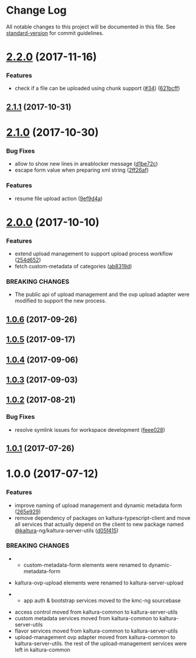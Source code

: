# Change Log

All notable changes to this project will be documented in this file.
See [standard-version](https://github.com/conventional-changelog/standard-version) for commit guidelines.

<a name="2.2.0"></a>
# [2.2.0](https://github.com/kaltura/kaltura-ng/compare/@kaltura-ng/kaltura-server-utils@2.1.1...@kaltura-ng/kaltura-server-utils@2.2.0) (2017-11-16)


### Features

* check if a file can be uploaded using chunk support ([#34](https://github.com/kaltura/kaltura-ng/issues/34)) ([621bcff](https://github.com/kaltura/kaltura-ng/commit/621bcff))




<a name="2.1.1"></a>
## [2.1.1](https://github.com/kaltura/kaltura-ng/compare/@kaltura-ng/kaltura-server-utils@2.1.0...@kaltura-ng/kaltura-server-utils@2.1.1) (2017-10-31)




<a name="2.1.0"></a>
# [2.1.0](https://github.com/kaltura/kaltura-ng/compare/@kaltura-ng/kaltura-server-utils@2.0.0...@kaltura-ng/kaltura-server-utils@2.1.0) (2017-10-30)


### Bug Fixes

* allow to show new lines in areablocker message ([d1be72c](https://github.com/kaltura/kaltura-ng/commit/d1be72c))
* escape form value when preparing xml string ([2ff26af](https://github.com/kaltura/kaltura-ng/commit/2ff26af))


### Features

* resume file upload action ([9ef9d4a](https://github.com/kaltura/kaltura-ng/commit/9ef9d4a))




<a name="2.0.0"></a>
# [2.0.0](https://github.com/kaltura/kaltura-ng/compare/@kaltura-ng/kaltura-server-utils@1.0.6...@kaltura-ng/kaltura-server-utils@2.0.0) (2017-10-10)


### Features

* extend upload management to support upload process workflow ([254d652](https://github.com/kaltura/kaltura-ng/commit/254d652))
* fetch custom-metadata of categories ([ab8319d](https://github.com/kaltura/kaltura-ng/commit/ab8319d))


### BREAKING CHANGES

* The public api of upload management and the ovp upload adapter were modified to support the new process.




<a name="1.0.6"></a>
## [1.0.6](https://github.com/kaltura/kaltura-ng/compare/@kaltura-ng/kaltura-server-utils@1.0.4...@kaltura-ng/kaltura-server-utils@1.0.6) (2017-09-26)




<a name="1.0.5"></a>
## [1.0.5](https://github.com/kaltura/kaltura-ng/compare/@kaltura-ng/kaltura-server-utils@1.0.4...@kaltura-ng/kaltura-server-utils@1.0.5) (2017-09-17)




<a name="1.0.4"></a>
## [1.0.4](https://github.com/kaltura/kaltura-ng/compare/@kaltura-ng/kaltura-server-utils@1.0.3...@kaltura-ng/kaltura-server-utils@1.0.4) (2017-09-06)




<a name="1.0.3"></a>
## [1.0.3](https://github.com/kaltura/kaltura-ng/compare/@kaltura-ng/kaltura-server-utils@1.0.2...@kaltura-ng/kaltura-server-utils@1.0.3) (2017-09-03)




<a name="1.0.2"></a>
## [1.0.2](https://github.com/kaltura/kaltura-ng/compare/@kaltura-ng/kaltura-server-utils@1.0.1...@kaltura-ng/kaltura-server-utils@1.0.2) (2017-08-21)


### Bug Fixes

* resolve symlink issues for workspace development ([feee028](https://github.com/kaltura/kaltura-ng/commit/feee028))




<a name="1.0.1"></a>
## [1.0.1](https://github.com/kaltura/kaltura-ng/compare/@kaltura-ng/kaltura-server-utils@1.0.0...@kaltura-ng/kaltura-server-utils@1.0.1) (2017-07-26)




<a name="1.0.0"></a>
# 1.0.0 (2017-07-12)


### Features

* improve naming of upload management and dynamic metadata form ([265e929](https://github.com/kaltura/kaltura-ng/commit/265e929))
* remove dependency of packages on kaltura-typescript-client and move all services that actually depend on the client to new package named [@kaltura](https://github.com/kaltura)-ng/kaltura-server-utils ([d05f415](https://github.com/kaltura/kaltura-ng/commit/d05f415))


### BREAKING CHANGES

* - custom-metadata-form elements were renamed to dynamic-metadata-form
- kaltura-ovp-upload elements were renamed to kaltura-server-upload
* - app auth & bootstrap services moved to the kmc-ng sourcebase
- access control moved from kaltura-common to kaltura-server-utils
- custom metadata services moved from kaltura-common to kaltura-server-utils
- flavor services moved from kaltura-common to kaltura-server-utils
- upload-management ovp adapter moved from kaltura-common to kaltura-server-utils. the rest of the upload-management services were left in kaltura-common
